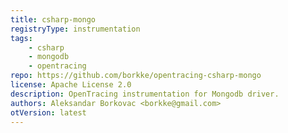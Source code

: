 ```yaml
---
title: csharp-mongo
registryType: instrumentation
tags:
    - csharp
    - mongodb
    - opentracing
repo: https://github.com/borkke/opentracing-csharp-mongo
license: Apache License 2.0
description: OpenTracing instrumentation for Mongodb driver.
authors: Aleksandar Borkovac <borkke@gmail.com>
otVersion: latest
---
```

